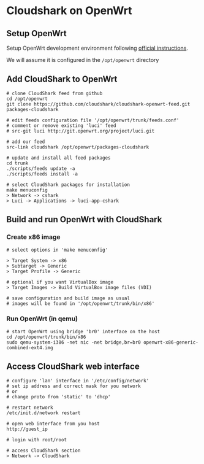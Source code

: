 # Cloudshark on OpenWrt

## Setup OpenWrt

Setup OpenWrt development environment following [official instructions](http://wiki.openwrt.org/doc/howto/buildroot.exigence).

We will assume it is configured in the ```/opt/openwrt``` directory

## Add CloudShark to OpenWrt

    # clone CloudShark feed from github
    cd /opt/openwrt
    git clone https://github.com/cloudshark/cloudshark-openwrt-feed.git packages-cloudshark

    # edit feeds configuration file '/opt/openwrt/trunk/feeds.conf'
    # comment or remove existing 'luci' feed
    # src-git luci http://git.openwrt.org/project/luci.git

    # add our feed
    src-link cloudshark /opt/openwrt/packages-cloudshark

    # update and install all feed packages
    cd trunk
    ./scripts/feeds update -a
    ./scripts/feeds install -a

    # select CloudShark packages for installation
    make menuconfig
    > Network -> cshark
    > Luci -> Applications -> luci-app-cshark

## Build and run OpenWrt with CloudShark

### Create x86 image

    # select options in 'make menuconfig'

    > Target System -> x86
    > Subtarget -> Generic
    > Target Profile -> Generic

    # optional if you want VirtualBox image
    > Target Images -> Build VirtualBox image files (VDI)

    # save configuration and build image as usual
    # images will be found in '/opt/openwrt/trunk/bin/x86'

### Run OpenWrt (in qemu)

    # start OpenWrt using bridge 'br0' interface on the host
    cd /opt/openwrt/trunk/bin/x86
    sudo qemu-system-i386 -net nic -net bridge,br=br0 openwrt-x86-generic-combined-ext4.img

## Access CloudShark web interface

    # configure 'lan' interface in '/etc/config/network'
    # set ip address and correct mask for you network
    # or
    # change proto from 'static' to 'dhcp'

    # restart network
    /etc/init.d/network restart

    # open web interface from you host
    http://guest_ip

    # login with root/root

    # access CloudShark section
    > Network -> CloudShark
